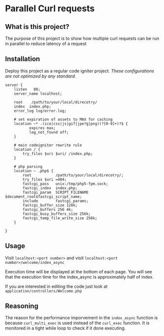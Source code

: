 # Parallel Curl requests

## What is this project?
The purpose of this project is to show how multiple curl requests can be run in parallel to reduce latency of a request

## Installation

Deploy this project as a regular code igniter project. *These configurations are not optimized by any standard.*
```
server {
    listen   80;
    server_name localhost;

    root    /path/to/your/local/direcotry/
    index  index.php;
    error_log log/error.log;

    # set expiration of assets to MAX for caching
    location ~* .(ico|css|js|gif|jpe?g|png)(?[0-9]+)?$ {
           expires max;
           log_not_found off;
    }

    # main codeigniter rewrite rule
    location / {
        try_files $uri $uri/ /index.php;
    }
        
    # php parsing 
    location ~ .php$ {
        root           /path/to/your/local/direcotry/;
        try_files $uri =404;
        fastcgi_pass   unix:/tmp/php5-fpm.sock;
        fastcgi_index  index.php;
        fastcgi_param  SCRIPT_FILENAME  $document_root$fastcgi_script_name;
        include        fastcgi_params;
        fastcgi_buffer_size 128k;
        fastcgi_buffers 256 4k;
        fastcgi_busy_buffers_size 256k;
        fastcgi_temp_file_write_size 256k;
    }

}
```

## Usage

Visit ```localhost:<port number>```
and visit
```localhost:<port number>/welcome/index_async```

Execution time will be displayed at the bottom of each page. You will see that the execution time for the index_async is approximately half of index.

If you are interested in editing the code just look at ```application/controllers/Welcome.php```

## Reasoning

The reason for the performance imporvement in the ```index_async``` function is because ```curl_multi_exec``` is used instead of the ```curl_exec``` function. It is monitored in a tight while loop to check if it done executing.

